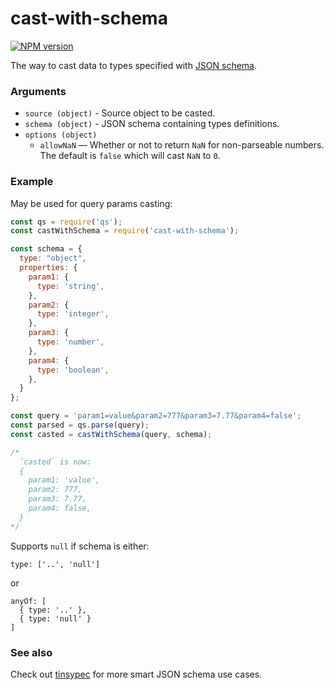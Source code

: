 # cast-with-schema
[![NPM version](https://img.shields.io/npm/v/cast-with-schema.svg)](https://npmjs.com/package/cast-with-schema)

The way to cast data to types specified with [JSON schema](http://json-schema.org/).


### Arguments
- `source (object)` - Source object to be casted.
- `schema (object)` - JSON schema containing types definitions.
- `options (object)`
    - `allowNaN` — Whether or not to return `NaN` for non-parseable numbers. The default is `false` which will cast `NaN` to `0`.

### Example

May be used for query params casting:

```js
const qs = require('qs');
const castWithSchema = require('cast-with-schema');

const schema = {
  type: "object",
  properties: {
    param1: {
      type: 'string',
    },
    param2: {
      type: 'integer',
    },
    param3: {
      type: 'number',
    },
    param4: {
      type: 'boolean',
    },
  }
};

const query = 'param1=value&param2=777&param3=7.77&param4=false';
const parsed = qs.parse(query);
const casted = castWithSchema(query, schema);

/*
  `casted` is now:
  {
    param1: 'value',
    param2: 777,
    param3: 7.77,
    param4: false,
  }
*/

```

Supports `null` if schema is either:
```
type: ['..', 'null']
```
or
```
anyOf: [
  { type: '..' },
  { type: 'null' }
]
```

### See also

Check out [tinsypec](https://github.com/Ajaxy/tinyspec) for more smart JSON schema use cases.

